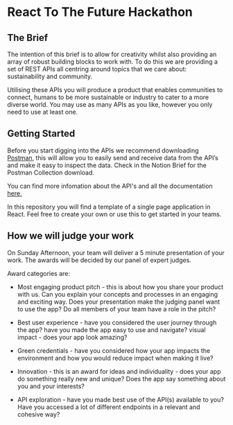 # React To The Future Hackathon

## The Brief

The intention of this brief is to allow for creativity whilst also providing an array of robust building blocks to work with. To do this we are providing a set of REST APIs all centring around topics that we care about: sustainability and community.

Utilising these APIs you will produce a product that enables communities to connect, humans to be more sustainable or industry to cater to a more diverse world. You may use as many APIs as you like, however you only need to use at least one.

## Getting Started

Before you start digging into the APIs we recommend downloading [Postman](https://www.postman.com/), this will allow you to easily send and receive data from the API’s and make it easy to inspect the data. Check in the Notion Brief for the Postman Collection download.

You can find more infomation about the API's and all the documentation [here.](https://www.notion.so/planesstudio/6fda8698d27648229741d3be013c7fe5?v=89f5d252a9e8417f930a162ad2a781f8)

In this repository you will find a template of a single page application in React. Feel free to create your own or use this to get started in your teams.

## How we will judge your work

On Sunday Afternoon, your team will deliver a 5 minute presentation of your work. The awards will be decided by our panel of expert judges.

Award categories are:

- Most engaging product pitch - this is about how you share your product with us. Can you explain your concepts and processes in an engaging and exciting way. Does your presentation make the judging panel want to use the app? Do all members of your team have a role in the pitch?

- Best user experience - have you considered the user journey through the app? have you made the app easy to use and navigate?
  visual impact - does your app look amazing?

- Green credentials - have you considered how your app impacts the environment and how you would reduce impact when making it live?

- Innovation - this is an award for ideas and individuality - does your app do something really new and unique? Does the app say something about you and your interests?
- API exploration - have you made best use of the API(s) available to you? Have you accessed a lot of different endpoints in a relevant and cohesive way?
